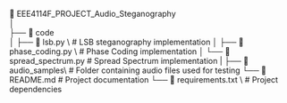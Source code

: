 📂 EEE4114F_PROJECT_Audio_Steganography\
│\
├── 📂 code\
│   ├── 📄 lsb.py \           # LSB steganography implementation
│   ├── 📄 phase_coding.py \  # Phase Coding implementation
│   └── 📄 spread_spectrum.py \# Spread Spectrum implementation
|
├── 📂 audio_samples\         # Folder containing audio files used for testing
└── 📄 README.md             # Project documentation
└── 📄 requirements.txt  \    # Project dependencies

